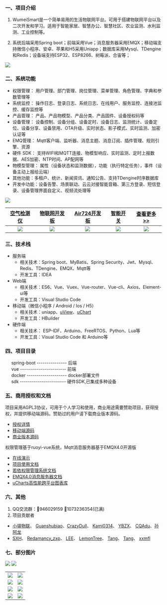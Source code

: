 
### 一、项目介绍

1. WumeiSmart是一个简单易用的生活物联网平台。可用于搭建物联网平台以及二次开发和学习。适用于智能家居、智慧办公、智慧社区、农业监测、水利监测、工业控制等。

2. 系统后端采用Spring boot；前端采用Vue；消息服务器采用EMQX；移动端支持微信小程序、安卓、苹果和H5采用Uniapp；数据库采用Mysql、TDengine和Redis；设备端支持ESP32、ESP8266、树莓派、合宙等；
<img src="https://oscimg.oschina.net/oscnet/up-004a50200a81efff7530d2cf963052b4e8c.png" />

### 二、系统功能
- 权限管理： 用户管理、部门管理、岗位管理、菜单管理、角色管理、字典和参数管理等
- 系统监控： 操作日志、登录日志、系统日志、在线用户、服务监控、连接池监控、缓存监控等
- 产品管理： 产品、产品物模型、产品分类、产品固件、设备授权码等
- 设备管理： 设备控制、设备分组、设备定时、设备日志、监测统计、设备定位、设备分享、设备禁用、OTA升级、实时状态、影子模式、实时监测、加密认证等
- EMQ管理： Mqtt客户端、监听器、消息主题、消息订阅、插件管理、规则引擎、资源
- 硬件 SDK： 支持WIFI和MQTT连接、物模型响应、实时监测、定时上报数据、AES加密、NTP时间、AP配网等
- 物模型管理： 属性（设备状态和监测数据），功能（执行特定任务），事件（设备主动上报给云端）
- 其他功能：多租户、统计、新闻资讯、通知公告、支持TDengine时序数据库
- 开发中功能：设备告警、场景联动、云云对接智能音箱、第三方登录、短信登录、设备管理界面自定义、视频流处理等

![](https://oscimg.oschina.net/oscnet/up-a9a7fdaf40208becd26c2485783bc0f86e6.png)

|[空气检测仪](https://wumei.live/doc/pages/hardware/)  |   [物联网开发板](https://wumei.live/doc/pages/hardware/)  |  [Air724开发板](https://wumei.live/doc/pages/hardware/)  |  [智能开关](https://wumei.live/doc/pages/hardware/) | [查看更多>>](https://wumei.live/doc/pages/hardware/)  |
|  :----:  | :----------:  |:----------:  |:----------:  |:----------:  |
| ![](https://oscimg.oschina.net/oscnet/up-ad98a81677e5e68d660866770e3266ca4cf.png) | ![](https://oscimg.oschina.net/oscnet/up-68caf860d0659444e73f42717a03d2fdf72.png) | ![](https://oscimg.oschina.net/oscnet/up-cf690f6058042dccb567ff382ea9432ebab.png) |![](https://oscimg.oschina.net/oscnet/up-c4a7971510127324d6566dd6ea95d571483.jpg) | ![](https://oscimg.oschina.net/oscnet/up-4ce09be3599e3ff7ed91fe182572abd258b.jpg) | 


### 三、技术栈    
* 服务端
    - 相关技术：Spring boot、MyBatis、Spring Security、Jwt、Mysql、Redis、TDengine、EMQX、Mqtt等
    - 开发工具：IDEA    
* Web端
    - 相关技术：ES6、Vue、Vuex、Vue-router、Vue-cli、Axios、Element-ui等 
    - 开发工具：Visual Studio Code    
* 移动端（微信小程序 / Android / Ios / H5）
    - 相关技术：uniapp、[uView](https://www.uviewui.com/)、[uChart](https://www.ucharts.cn/)
    - 开发工具：HBuilder
* 硬件端
    - 相关技术： ESP-IDF、Arduino、FreeRTOS、Python、Lua等
    - 开发工具：Visual Studio Code 和 Arduino等


### 四、项目目录
&nbsp;&nbsp;&nbsp;&nbsp; spring-boot --------------- 后端<br/>
&nbsp;&nbsp;&nbsp;&nbsp; vue ----------------------- 前端<br />
&nbsp;&nbsp;&nbsp;&nbsp; docker -------------------- docker部署文件<br />
&nbsp;&nbsp;&nbsp;&nbsp; sdk ----------------------- 硬件SDK,已集成多种设备<br />


### 五、商用授权和文档
项目采用AGPL3协议，可用于个人学习和使用，商业用途需要赞助项目，获得授权，并提供移动端源码。赞助过的用户请下载商业版本源码。
- [授权详情](https://wumei.live/doc/pages/sponsor/)
- [移动端源码](https://wumei.live/wumei-smart/wumei-app)
- [商业版本源码](https://wumei.live/commercial-license/wumei-smart)

权限管理基于ruoyi-vue系统，Mqtt消息服务器基于EMQX4.0开源版
* [在线演示](https://iot.wumei.live/)
* [项目使用文档](https://wumei.live/doc/)
* [若依权限管理系统文档](http://doc.ruoyi.vip/ruoyi-vue/)
* [EMQX4.0消息服务器文档](https://www.emqx.io/docs/zh/v4.0/)
* [uCharts高性能跨平台图表库](https://www.ucharts.cn)


### 六、其他
1. QQ交流群：&#x1F680;946029159    &#x1F680;1073236354(已满)
2. 项目贡献者 
  - [小驿物联](https://gitee.com/iot-xiaoyi)、 [Guanshubiao](https://gitee.com/guanshubiao)、[CrazyDull](https://gitee.com/crazyDull)、 [Kami0314](https://github.com/kami0314)、 [YBZX](https://github.com/YBZX)、 [CQAdu](https://gitee.com/iot.adu)、[孙阿龙](https://gitee.com/sunalong)
  - [SXH](https://gitee.com/sixiaohu)、 [Redamancy_zxp](https://gitee.com/redamancy-zxp)、 [LEE](https://gitee.com/yueming188)、 [LemonTree](https://gitee.com/fishhunterplus)、 [Tang](https://gitee.com/mexiaotang)、 [Tang](https://gitee.com/mexiaotang)、 [xxmfl](https://gitee.com/xxmfl)


### 七、部分图片

![](https://oscimg.oschina.net/oscnet/up-972dea7b54eca705dcc8bf2fe0680b12c09.png)
![](https://oscimg.oschina.net/oscnet/up-6d89f1558797a9becf07c20f92c1407a13a.png)

<table>
    <tr>
        <td><img src="https://oscimg.oschina.net/oscnet/up-19ef5b528bb044253848722118b694bef47.png"/></td>
        <td><img src="https://oscimg.oschina.net/oscnet/up-5c755895fc1a7ba02d487b75cf493ffb0df.png"/></td>
    </tr>
    <tr>
        <td><img src="https://oscimg.oschina.net/oscnet/up-a0c864679be6c4f9bb5547244aeb19657b4.png"/></td>
        <td><img src="https://oscimg.oschina.net/oscnet/up-9cc3bc5abe8dd95cb3924e5f7b6864a0342.png"/></td>
    </tr>
    <tr>
        <td><img src="https://oscimg.oschina.net/oscnet/up-ec8c6251884d81f234487d3e25d459ce302.png"/></td>
        <td><img src="https://oscimg.oschina.net/oscnet/up-e5e7ef5027723051e97d6861d4296c08da5.png"/></td>
    </tr>
    <tr>
        <td><img src="https://oscimg.oschina.net/oscnet/up-3ae8cef86db794ff37d9186e83b12b88958.png"/></td>
        <td><img src="https://oscimg.oschina.net/oscnet/up-e20900a12e3781467d05163665ca04645fa.png"/></td>
    </tr>
</table>



